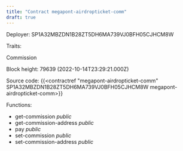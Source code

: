 ```yaml
---
title: "Contract megapont-airdropticket-comm"
draft: true
---
```

Deployer: SP1A32MBZDN1B28ZT5DH6MA739VJ0BFH05CJHCM8W

Traits:
 
Commission


Block height: 79639 (2022-10-14T23:29:21.000Z)

Source code: {{<contractref "megapont-airdropticket-comm" SP1A32MBZDN1B28ZT5DH6MA739VJ0BFH05CJHCM8W megapont-airdropticket-comm>}}

Functions:

* get-commission _public_
* get-commission-address _public_
* pay _public_
* set-commission _public_
* set-commission-address _public_
